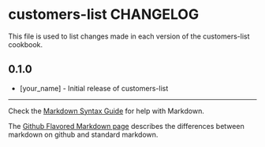 customers-list CHANGELOG
========================

This file is used to list changes made in each version of the customers-list cookbook.

0.1.0
-----
- [your_name] - Initial release of customers-list

- - -
Check the [Markdown Syntax Guide](http://daringfireball.net/projects/markdown/syntax) for help with Markdown.

The [Github Flavored Markdown page](http://github.github.com/github-flavored-markdown/) describes the differences between markdown on github and standard markdown.
